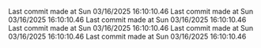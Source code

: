  
Last commit made at Sun 03/16/2025 16:10:10.46 
Last commit made at Sun 03/16/2025 16:10:10.46 
Last commit made at Sun 03/16/2025 16:10:10.46 
Last commit made at Sun 03/16/2025 16:10:10.46 
Last commit made at Sun 03/16/2025 16:10:10.46 
Last commit made at Sun 03/16/2025 16:10:10.46 
